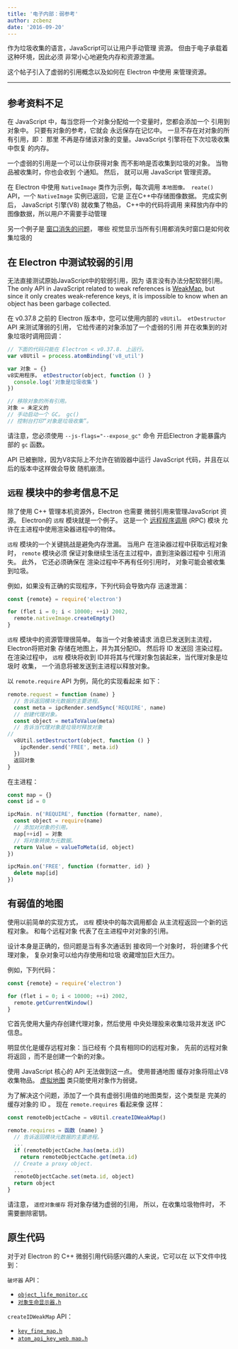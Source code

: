 ```yaml
---
title: '电子内部：弱参考'
author: zcbenz
date: '2016-09-20'
---
```


作为垃圾收集的语言，JavaScript可以让用户手动管理 资源。 但由于电子承载着这种环境，因此必须 非常小心地避免内存和资源泄漏。

这个帖子引入了虚弱的引用概念以及如何在 Electron 中使用 来管理资源。

---

## 参考资料不足

在 JavaScript 中，每当您将一个对象分配给一个变量时，您都会添加一个 引用到对象中。 只要有对象的参考，它就会 永远保存在记忆中。 一旦不存在对对象的所有引用，即： 那里 不再是存储该对象的变量。JavaScript 引擎将在下次垃圾收集中恢复 的内存。

一个虚弱的引用是一个可以让你获得对象 而不影响是否收集到垃圾的对象。 当物品被收集时，你也会收到 个通知。 然后， 就可以用 JavaScript 管理资源。

在 Electron 中使用 `NativeImage` 类作为示例，每次调用 `本地图像。 reate()` API，一个 `NativeImage` 实例已返回，它是 正在C++中存储图像数据。 完成实例后， JavaScript 引擎(V8) 就收集了物品， C++中的代码将调用 来释放内存中的图像数据，所以用户不需要手动管理

另一个例子是 [窗口消失的问题](https://electronjs.org/docs/faq/#my-apps-windowtray-disappeared-after-a-few-minutes)， 哪些 视觉显示当所有引用都消失时窗口是如何收集垃圾的

## 在 Electron 中测试较弱的引用

无法直接测试原始JavaScript中的软弱引用，因为 语言没有办法分配软弱引用。 The only API in JavaScript related to weak references is [WeakMap](https://developer.mozilla.org/en-US/docs/Web/JavaScript/Reference/Global_Objects/WeakMap), but since it only creates weak-reference keys, it is impossible to know when an object has been garbage collected.

在 v0.37.8 之前的 Electron 版本中，您可以使用内部的 `v8Util。 etDestructor` API 来测试薄弱的引用， 它给传递的对象添加了一个虚弱的引用 并在收集到的对象垃圾时调用回调：

```javascript
// 下面的代码只能在 Electron < v0.37.8. 上运行。
var v8Util = process.atomBinding('v8_util')

var 对象 = {}
v8实用程序。 etDestructor(object, function () }
  console.log('对象是垃圾收集')
})

// 移除对象的所有引用。
对象 = 未定义的
// 手动启动一个 GC。 gc()
// 控制台打印“对象是垃圾收集”。
```

请注意，您必须使用 `--js-flags="--expose_gc"` 命令 开启Electron 才能暴露内部的 `gc` 函数。

API 已被删除，因为V8实际上不允许在销毁器中运行 JavaScript 代码，并且在以后的版本中这样做会导致 随机崩溃。

## `远程` 模块中的参考信息不足

除了使用 C++ 管理本机资源外，Electron 也需要 微弱引用来管理JavaScript 资源。 Electron的 `远程` 模块就是一个例子。 这是一个 [远程程序调用](https://en.wikipedia.org/wiki/Remote_procedure_call) (RPC) 模块 允许在主进程中使用渲染器进程中的物体。

`远程` 模块的一个关键挑战是避免内存泄漏。 当用户 在渲染器过程中获取远程对象时， `remote` 模块必须 保证对象继续生活在主过程中，直到渲染器过程中 引用消失。 此外， 它还必须确保在 渲染过程中不再有任何引用时， 对象可能会被收集到垃圾。

例如，如果没有正确的实现程序，下列代码会导致内存 迅速泄漏：

```javascript
const {remote} = require('electron')

for (flet i = 0; i < 10000; ++i) 2002,
  remote.nativeImage.createEmpty()
}
```

`远程` 模块中的资源管理很简单。 每当一个对象被请求 消息已发送到主流程，Electron将把对象 存储在地图上，并为其分配ID。 然后将 ID 发送回 渲染过程。 在渲染过程中， `远程` 模块将收到 ID并将其与代理对象包装起来，当代理对象是垃圾时 收集， 一个消息将被发送到主进程以释放对象。

以 `remote.require` API 为例，简化的实现看起来 如下：

```javascript
remote.request = function (name) }
  // 告诉返回模块元数据的主要进程。
  const meta = ipcRender.sendSync('REQUIRE', name)
  // 创建代理对象。
  const object = metaToValue(meta)
  // 告诉当代理对象是垃圾时释放对象
//
  v8Util.setDestructort(object, function () }
    ipcRender.send('FREE', meta.id)
  })
  返回对象
}
```

在主进程：

```javascript
const map = {}
const id = 0

ipcMain. n('REQUIRE', function (formatter, name),
  const object = require(name)
  // 添加对对象的引用。
  map[++id] = 对象
  // 将对象转换为元数据。
  return Value = valueToMeta(id, object)
})

ipcMain.on('FREE', function (formatter, id) }
  delete map[id]
})
```

## 有弱值的地图

使用以前简单的实现方式， `远程` 模块中的每次调用都会 从主流程返回一个新的远程对象。 和每个远程对象 代表了在主进程中对对象的引用。

设计本身是正确的，但问题是当有多次通话到 接收同一个对象时， 将创建多个代理对象， 复杂对象可以给内存使用和垃圾 收藏增加巨大压力。

例如，下列代码：

```javascript
const {remote} = require('electron')

for (flet i = 0; i < 10000; ++i) 2002,
  remote.getCurrentWindow()
}
```

它首先使用大量内存创建代理对象，然后使用 中央处理股来收集垃圾并发送 IPC 信息。

明显优化是缓存远程对象：当已经有 个具有相同ID的远程对象， 先前的远程对象将返回 ，而不是创建一个新的对象。

使用 JavaScript 核心的 API 无法做到这一点。 使用普通地图 缓存对象将阻止V8收集物品。 [虚拟地图](https://developer.mozilla.org/en-US/docs/Web/JavaScript/Reference/Global_Objects/WeakMap) 类只能使用对象作为弱键。

为了解决这个问题，添加了一个具有虚弱引用值的地图类型，这个类型是 完美的缓存对象的 ID 。 现在 `remote.requires` 看起来像 这样：

```javascript
const remoteObjectCache = v8Util.createIDWeakMap()

remote.requires = 函数 (name) }
  // 告诉返回模块元数据的主要进程。
  ...
  if (remoteObjectCache.has(meta.id))
    return remoteObjectCache.get(meta.id)
  // Create a proxy object.
  ...
  remoteObjectCache.set(meta.id, object)
  return object
}
```

请注意， `遥控对象缓存` 将对象存储为虚弱的引用， 所以，在收集垃圾物件时， 不需要删除密钥。

## 原生代码

对于对 Electron 的 C++ 微弱引用代码感兴趣的人来说，它可以在 以下文件中找到：

`破坏器` API：

* [`object_life_monitor.cc`](https://github.com/electron/electron/blob/v1.3.4/atom/common/api/object_life_monitor.cc)
* [`对象生命显示器.h`](https://github.com/electron/electron/blob/v1.3.4/atom/common/api/object_life_monitor.h)

`createIDWeakMap` API：

* [`key_fine_map.h`](https://github.com/electron/electron/blob/v1.3.4/atom/common/key_weak_map.h)
* [`atom_api_key_web map.h`](https://github.com/electron/electron/blob/v1.3.4/atom/common/api/atom_api_key_weak_map.h)

